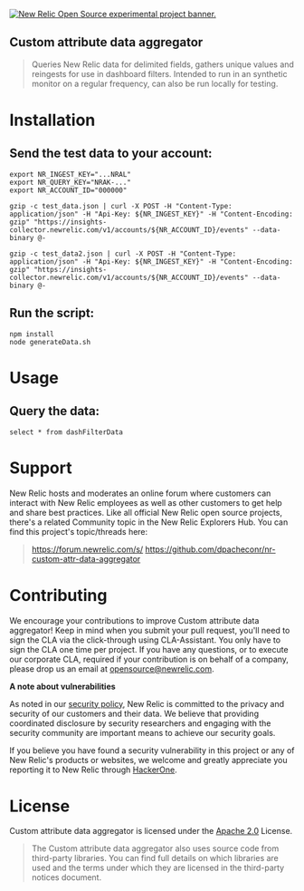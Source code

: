 <a href="https://opensource.newrelic.com/oss-category/#new-relic-experimental"><picture><source media="(prefers-color-scheme: dark)" srcset="https://github.com/newrelic/opensource-website/raw/main/src/images/categories/dark/Experimental.png"><source media="(prefers-color-scheme: light)" srcset="https://github.com/newrelic/opensource-website/raw/main/src/images/categories/Experimental.png"><img alt="New Relic Open Source experimental project banner." src="https://github.com/newrelic/opensource-website/raw/main/src/images/categories/Experimental.png"></picture></a>

## Custom attribute data aggregator

>Queries New Relic data for delimited fields, gathers unique values and reingests for use in dashboard filters.
> Intended to run in an synthetic monitor on a regular frequency, can also be run locally for testing.

# Installation

## Send the test data to your account:
```
export NR_INGEST_KEY="...NRAL"
export NR_QUERY_KEY="NRAK-..."
export NR_ACCOUNT_ID="000000"

gzip -c test_data.json | curl -X POST -H "Content-Type: application/json" -H "Api-Key: ${NR_INGEST_KEY}" -H "Content-Encoding: gzip" "https://insights-collector.newrelic.com/v1/accounts/${NR_ACCOUNT_ID}/events" --data-binary @-

gzip -c test_data2.json | curl -X POST -H "Content-Type: application/json" -H "Api-Key: ${NR_INGEST_KEY}" -H "Content-Encoding: gzip" "https://insights-collector.newrelic.com/v1/accounts/${NR_ACCOUNT_ID}/events" --data-binary @-
```

## Run the script:
```
npm install
node generateData.sh
```

# Usage

## Query the data:

```
select * from dashFilterData
```

# Support

New Relic hosts and moderates an online forum where customers can interact with New Relic employees as well as other customers to get help and share best practices. Like all official New Relic open source projects, there's a related Community topic in the New Relic Explorers Hub. You can find this project's topic/threads here:

> https://forum.newrelic.com/s/
> https://github.com/dpacheconr/nr-custom-attr-data-aggregator

# Contributing
We encourage your contributions to improve Custom attribute data aggregator! Keep in mind when you submit your pull request, you'll need to sign the CLA via the click-through using CLA-Assistant. You only have to sign the CLA one time per project.
If you have any questions, or to execute our corporate CLA, required if your contribution is on behalf of a company,  please drop us an email at opensource@newrelic.com.

**A note about vulnerabilities**

As noted in our [security policy](../../security/policy), New Relic is committed to the privacy and security of our customers and their data. We believe that providing coordinated disclosure by security researchers and engaging with the security community are important means to achieve our security goals.

If you believe you have found a security vulnerability in this project or any of New Relic's products or websites, we welcome and greatly appreciate you reporting it to New Relic through [HackerOne](https://hackerone.com/newrelic).

# License
Custom attribute data aggregator is licensed under the [Apache 2.0](http://apache.org/licenses/LICENSE-2.0.txt) License.
>The Custom attribute data aggregator also uses source code from third-party libraries. You can find full details on which libraries are used and the terms under which they are licensed in the third-party notices document.

